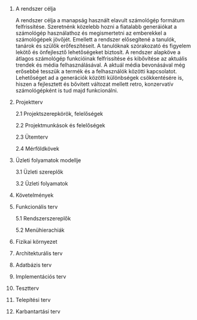 1. A rendszer célja

	A rendszer célja a manapság használt elavult számológép formátum felfrissítése. Szeretnénk közelebb hozni a fiatalabb generáiókat a számológép használathoz és megismertetni az emberekkel a számológépek jövőjét. Emellett a rendszer elősegítené a tanulók, tanárok és szülők erőfeszítéseit. A tanulóknak szórakozató és figyelem lekötő és önfejlesztő lehetőségeket biztosít. A rendszer alapköve a átlagos számológép funkcióinak felfrissítése és kibővítése az aktuális trendek és média felhasználásával. A aktuál média bevonásával még erősebbé tesszük a termék és a felhasználók közötti kapcsolatot. Lehetőséget ad a generációk közötti különbségek csökkentésére is, hiszen a fejlesztett és bővitett változat mellett retro, konzervatív számológépként is tud majd funkcionálni.
3. Projektterv
   
	2.1 Projektszerepkörök, felelőségek
   
	2.2 Projektmunkások és felelőségek
   
	2.3 Ütemterv
   
	2.4 Mérföldkövek
   
5. Üzleti folyamatok modellje
   
	3.1 Üzleti szereplők
   
	3.2 Üzleti folyamatok
   
7. Követelmények
   
9. Funkcionális terv
    
	5.1 Rendszerszereplők
   
	5.2 Menühierachiák
   
11. Fizikai környezet
    
13. Architekturális terv
    
15. Adatbázis terv
    
17. Implementációs terv
    
19. Tesztterv
    
21. Telepítési terv
    
23. Karbantartási terv
    

